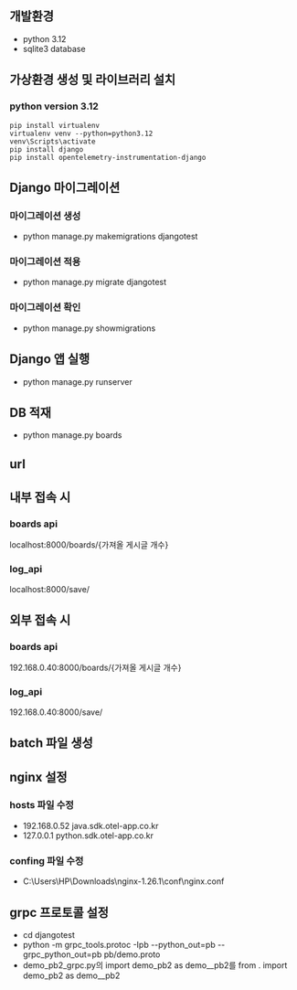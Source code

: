 ## 개발환경
- python 3.12
- sqlite3 database

## 가상환경 생성 및 라이브러리 설치
### python version 3.12
```
pip install virtualenv
virtualenv venv --python=python3.12
venv\Scripts\activate
pip install django
pip install opentelemetry-instrumentation-django
```

## Django 마이그레이션
### 마이그레이션 생성
- python manage.py makemigrations djangotest
### 마이그레이션 적용
- python manage.py migrate djangotest
### 마이그레이션 확인
- python manage.py showmigrations

## Django 앱 실행
- python manage.py runserver

## DB 적재
- python manage.py boards

## url
## 내부 접속 시
### boards api
localhost:8000/boards/{가져올 게시글 개수}
### log_api
localhost:8000/save/

## 외부 접속 시
### boards api
192.168.0.40:8000/boards/{가져올 게시글 개수}
### log_api
192.168.0.40:8000/save/


## batch 파일 생성

## nginx 설정
### hosts 파일 수정
- 192.168.0.52 java.sdk.otel-app.co.kr
- 127.0.0.1 python.sdk.otel-app.co.kr

### confing 파일 수정
- C:\Users\HP\Downloads\nginx-1.26.1\conf\nginx.conf

## grpc 프로토콜 설정
- cd djangotest
- python -m grpc_tools.protoc -Ipb --python_out=pb --grpc_python_out=pb pb/demo.proto
- demo_pb2_grpc.py의 import demo_pb2 as demo__pb2를 from . import demo_pb2 as demo__pb2